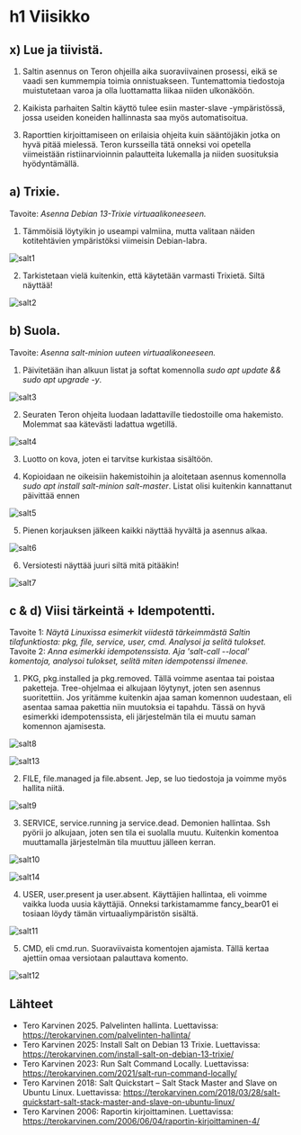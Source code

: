 # h1 Viisikko

## x) Lue ja tiivistä.

1. Saltin asennus on Teron ohjeilla aika suoraviivainen prosessi, eikä se vaadi sen kummempia toimia onnistuakseen. Tuntemattomia tiedostoja muistutetaan varoa ja olla luottamatta liikaa niiden ulkonäköön.

2. Kaikista parhaiten Saltin käyttö tulee esiin master-slave -ympäristössä, jossa useiden koneiden hallinnasta saa myös automatisoitua.

3. Raporttien kirjoittamiseen on erilaisia ohjeita kuin sääntöjäkin jotka on hyvä pitää mielessä. Teron kursseilla tätä onneksi voi opetella viimeistään ristiinarvioinnin palautteita lukemalla ja niiden suosituksia hyödyntämällä.

## a) Trixie.
Tavoite: *Asenna Debian 13-Trixie virtuaalikoneeseen.*

1. Tämmöisiä löytyikin jo useampi valmiina, mutta valitaan näiden kotitehtävien ympäristöksi viimeisin Debian-labra.

![salt1](src/salt1.png)

2. Tarkistetaan vielä kuitenkin, että käytetään varmasti Trixietä. Siltä näyttää!

![salt2](src/salt2.png)

## b) Suola.
Tavoite: *Asenna salt-minion uuteen virtuaalikoneeseen.*

1. Päivitetään ihan alkuun listat ja softat komennolla *sudo apt update && sudo apt upgrade -y*.

![salt3](src/salt3.png)

2. Seuraten Teron ohjeita luodaan ladattaville tiedostoille oma hakemisto. Molemmat saa kätevästi ladattua wgetillä.

![salt4](src/salt4.png)

3. Luotto on kova, joten ei tarvitse kurkistaa sisältöön.

4. Kopioidaan ne oikeisiin hakemistoihin ja aloitetaan asennus komennolla *sudo apt install salt-minion salt-master*. Listat olisi kuitenkin kannattanut päivittää ennen

![salt5](src/salt5.png)

5. Pienen korjauksen jälkeen kaikki näyttää hyvältä ja asennus alkaa.

![salt6](src/salt6.png)

6. Versiotesti näyttää juuri siltä mitä pitääkin!

![salt7](src/salt7.png)

## c & d) Viisi tärkeintä + Idempotentti.
Tavoite 1: *Näytä Linuxissa esimerkit viidestä tärkeimmästä Saltin tilafunktiosta: pkg, file, service, user, cmd. Analysoi ja selitä tulokset.*<br>
Tavoite 2: *Anna esimerkki idempotenssista. Aja 'salt-call --local' komentoja, analysoi tulokset, selitä miten idempotenssi ilmenee.*

1. PKG, pkg.installed ja pkg.removed. Tällä voimme asentaa tai poistaa paketteja. Tree-ohjelmaa ei alkujaan löytynyt, joten sen asennus suoritettiin. Jos yritämme kuitenkin ajaa saman komennon uudestaan, eli asentaa samaa pakettia niin muutoksia ei tapahdu. Tässä on hyvä esimerkki idempotenssista, eli järjestelmän tila ei muutu saman komennon ajamisesta.

![salt8](src/salt8.png)

![salt13](src/salt13.png)

2. FILE, file.managed ja file.absent. Jep, se luo tiedostoja ja voimme myös hallita niitä.

![salt9](src/salt9.png)

3. SERVICE, service.running ja service.dead. Demonien hallintaa. Ssh pyörii jo alkujaan, joten sen tila ei suolalla muutu. Kuitenkin komentoa muuttamalla järjestelmän tila muuttuu jälleen kerran.

![salt10](src/salt10.png)

![salt14](src/salt14.png)

4. USER, user.present ja user.absent. Käyttäjien hallintaa, eli voimme vaikka luoda uusia käyttäjiä. Onneksi tarkistamamme fancy_bear01 ei tosiaan löydy tämän virtuaaliympäristön sisältä.

![salt11](src/salt11.png)

5. CMD, eli cmd.run. Suoraviivaista komentojen ajamista. Tällä kertaa ajettiin omaa versiotaan palauttava komento.

![salt12](src/salt12.png)

## Lähteet
- Tero Karvinen 2025. Palvelinten hallinta. Luettavissa: https://terokarvinen.com/palvelinten-hallinta/
- Tero Karvinen 2025: Install Salt on Debian 13 Trixie. Luettavissa: https://terokarvinen.com/install-salt-on-debian-13-trixie/
- Tero Karvinen 2023: Run Salt Command Locally. Luettavissa: https://terokarvinen.com/2021/salt-run-command-locally/
- Tero Karvinen 2018: Salt Quickstart – Salt Stack Master and Slave on Ubuntu Linux. Luettavissa: https://terokarvinen.com/2018/03/28/salt-quickstart-salt-stack-master-and-slave-on-ubuntu-linux/
- Tero Karvinen 2006: Raportin kirjoittaminen. Luettavissa: https://terokarvinen.com/2006/06/04/raportin-kirjoittaminen-4/